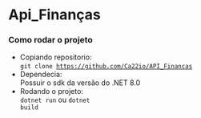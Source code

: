 <h1><bold>Api_Finanças</bold></h1>


<h3>Como rodar o projeto</h3>

- Copiando repositorio:<br>
  <code>git clone https://github.com/Ca22io/API_Financas</code>
  <br>
- Dependecia:<br>
  Possuir o sdk da versão do .NET 8.0
  <br>
- Rodando o projeto:<br>
  <code>dotnet run</code> ou <code>dotnet build</code>
